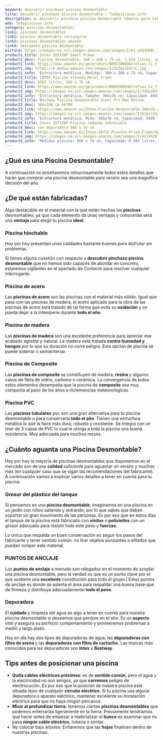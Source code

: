 ```yaml
---
keyword: descubrir pinchazo piscina desmontable
title: Descubrir pinchazo piscina desmontable | Todopiscinas.info
description: 🏊 descubrir pinchazo piscina desmontable Ideales para este verano 2021. Aquí puedes comprar descubrir pinchazo piscina desmontable y comparar con otras similares. No dejes escapar descubrir pinchazo piscina desmontable a un precio realmente tentador.
web: Todopiscinas.info
category: piscinas-desmontables/
link1: piscinas desmontables
link2: piscina desmontable rectangular
link3: piscinas desmontables amazon
link4: descuento piscina desmontable
picture: https://images-na.ssl-images-amazon.com/images/I/61-uUQ3GR8L.jpg
product1_title: Intex 28272NP Small Frame
product1_desc: Piscina desmontable, 300 x 200 x 75 cm, 3.834 litros, azul
product1_link: https://www.amazon.es/gp/product/B001IWNDDA/ref=as_li_tl?ie=UTF8&camp=3638&creative=24630&creativeASIN=B001IWNDDA&linkCode=as2&tag=todopiscinas0e-21&linkId=25b9d647487c889cb6ef56ed63f50ca1
product1_img: https://m.media-amazon.com/images/I/31ZqsiEkctL.jpg
product1_info: 'Estructura metálica, Medidas: 300 x 200 x 75 cm, Capacidad: 3.834 litros, Para 6 personas (+ 6 años), Fácil montaje, Forma rectangular'
product2_title: INTEX Piscina elevada Metal Frame
product2_desc: 6503 litros, 366 x 76 cm
product2_link: https://www.amazon.es/gp/product/B0065HDQ4O/ref=as_li_tl?ie=UTF8&camp=3638&creative=24630&creativeASIN=B0065HDQ4O&linkCode=as2&tag=todopiscinas0e-21&linkId=ed2430e3ba564d3527ee103df33ed7b3
product2_img: https://images-na.ssl-images-amazon.com/images/I/31Ou2GV2SAL.jpg
product2_info: 'Estructura metálica, Tamaño: 366x76 cm, Capacidad: 6503 litros, Forma circular, De 4 a 7 personas (+6 años)'
product3_title: Bestway Piscina Desmontable Steel Pro Max Deluxe
product3_desc: 366x100 Cm 56709
product3_link: https://www.amazon.es/Intex-Piscina-desmontable-366x76-28210NP/dp/B0065HDQ4O?__mk_es_ES=%C3%85M%C3%85%C5%BD%C3%95%C3%91&crid=25UQGV9HG2INI&dchild=1&keywords=piscinas+desmontables&qid=1615854176&sprefix=piscinas+dem%2Caps%2C201&sr=8-5&linkCode=ll1&tag=todopiscinas0e-21&linkId=34f200977c6cbaab1f3f4d9ac0e64755&language=es_ES&ref_=as_li_ss_tl
product3_img: https://images-na.ssl-images-amazon.com/images/I/616riV%2BiY3L.jpg
product3_info: 'Estructura metálica, Mide: 366x76 cm, Capacidad: 6503 litros, De 4 a 7 personas mayores de 6 años, Forma circular, Tecnología Super-Tough'
product4_title: Intex 26712NP Piscina redonda sobresuelo
product4_desc: con depuradora 366 x 76 cm
product4_link: https://www.amazon.es/Intex-26712-Piscina-Prism-Frame/dp/B07FB823GL?__mk_es_ES=%C3%85M%C3%85%C5%BD%C3%95%C3%91&dchild=1&keywords=piscinas+desmontables+con+depuradora&qid=1615936418&sr=8-5&linkCode=ll1&tag=todopiscinas0e-21&linkId=d98699de7830cd471766fa1daa36de34&language=es_ES&ref_=as_li_ss_tl
product4_img: https://images-na.ssl-images-amazon.com/images/I/41lX%2B-YpibL.jpg
product4_info: 'Medidas piscina: 366 x 76 cm, Capacidad: 6.503 litros, Incluye depuradora de cartucha A, Lona resistente triple capa'
---
```


## ¿Qué es una Piscina Desmontable?



A continuación os enseñaremos minuciosamente todos estos detalles que harán que comprar una piscina desmontable para verano sea una magnífica decisión del año.


## ¿De qué  están fabricadas?

Algo destacable es el material con la que están hechas las **piscinas** desmontables, ya que cada elemento da unas ventajas y conocerlas  será una **ventaja** para elegir tu piscina **ideal**.


### Piscina hinchable

 Hoy por hoy presentan unas calidades bastante buenas para disfrutar sin problemas.

Si tienes alguna cuestión con respecto a **descubrir pinchazo piscina desmontable** que no hemos sido capaces de abordar en concreto, estaremos vigilantes en el apartado de _Contacto_ para resolver cualquier interrogante.


### Piscina de acero

Las **piscinas de acero** son las piscinas con el material más sólido. Igual que pasa con las piscinas de madera, el acero aplicado para la obra de las piscinas de acero está tratado de tal forma que evita su **oxidación** y se pueda dejar a la intemperie durante **todo el año**.


### Piscina de madera

Las **piscinas de madera** son una excelente preferencia para apreciar ese acabado agreste y natural. La madera está tratada **contra humedad y hongos** por lo que su duración no corre peligro. Esta opción de piscina se puede soterrar o semienterrar.


### Piscina de Composite

Las **piscinas de composite** se constituyen de madera, **resina** y algunos casos de fibra de vidrio, carbono o cerámica. La convergencia de todos estos elementos desempeña que la piscina de **composite** sea muy compacta al paso de los años e inclemencias meteorológicas.


### Piscina  PVC

Las **piscinas tubulares** pvc son una gran alternativa para tu piscina desmontable o para conservarla **todo el año**. Tienen una estructura metálica lo que la hace más dura, robusta y resistente. Se integra con un liner de 3 capas de PVC lo cual le otorga a toda la piscina una buena resistencia. Muy adecuada para muchos meses.


## ¿Cuánto aguanta una Piscina Desmontable?

Hoy por hoy la mayoría de piscinas desmontables que disponemos en el mercado son de una **calidad** suficiente para aguantar un verano y muchos más (en cualquier caso que se sigan las recomendaciones del fabricante). A continuación vamos a explicar varios detalles a tener en cuenta para tu piscina:


### Grosor del plástico del tanque

Si pensamos en una **piscina desmontable**, imaginamos en una piscina en un jardín con niños saliendo y entrando, por lo que sabes que deben soportar un gran movimiento de las personas. Es por eso que en estos días el tanque de la piscina está fabricado con **vinilos** o **polivinilos** con un grosor adecuado para resistir todo este peso y **fuerzas**.

Lo único que respalda un	 buen conservación es seguir los pasos del fabricante y tener sentido común: no tirar objetos punzantes o afilados que puedan romper este material.


### PUNTOS DE ANCLAJE

Los **puntos de anclaje** a menudo son relegados en el momento de acoplar una piscina desmontable, pero la verdad es que es un punto clave por el que sostiene una **excelente** constitución para todo el grupo.| Estos puntos de anclaje es donde se asienta el área para respaldar una buena base que de firmeza y distribuya adecuadamente **todo el peso**.

<brand-panel :title=product1_title :desc=product1_desc :img=product1_img :link=product1_link></brand-panel>

<external-banner></external-banner>



### Depuradora

El **cuidado** y limpieza del agua es algo a tener en cuenta para nuestra piscina desmontable si deseamos que perdure en el año. Es un **aspecto** vital y asegura su perfecto comportamiento y proveeremos problemas a medio y largo plazo.

Hoy en día hay dos tipos de depuradoras de agua, las **depuradoras con filtro de arena** y  las **depuradoras** **con filtro de cartucho.** Las marcas más conocidas para las depuradoras son **Intex** y **Bestway**.


## Tips antes de posicionar una piscina



*   **Quita cables eléctricos próximos**: es de **sentido común**, pero el agua y la electricidad no son amigos, ya que **corremos** peligro de electrocución. Es por eso que la posición de nuestra piscina esté situada lejos de cualquier **circuito eléctrico**. Si tu piscina usa alguna depuradora o aparato eléctrico, mantener excelente su instalación eléctrica para que no haya ningún percance.
*   **Mirar al profundizar tierra:** tenemos ciertas **piscinas desmontables** que podemos enterrarlas ligeramente en la tierra. Previamente tendríamos que hacer antes de empezar a materializar el **hueco** es examinar que no pasa **ningún cable eléctrico**, tubería o similar.
*   No colocar bajo árboles: Evitaremos que las **hojas** finalicen dentro de nuestras piscinas.

<stats-list :link1=link1 :link2=link2 :link3=link3 :link4=link4 :category=category></stats-list>